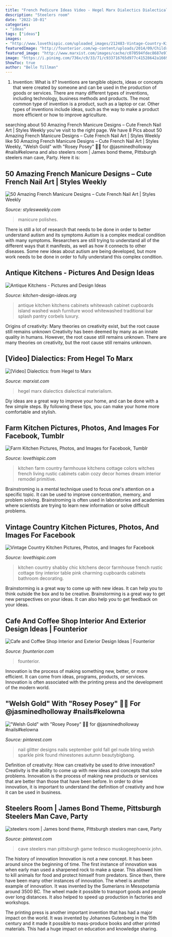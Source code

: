 ```yaml
---
title: "French Pedicure Ideas Video - Hegel Marx Dialectics Dialectical Materialism"
description: "Steelers room"
date: "2022-10-01"
categories:
- "ideas"
tags: ["ideas"]
images:
- "http://www.lovethispic.com/uploaded_images/212483-Vintage-Country-Kitchen.jpg"
featuredImage: "http://founterior.com/wp-content/uploads/2014/09/Children-stage-in-a-modern-white-cafe.jpg"
featured_image: "http://www.marxist.com/images/cache/c070594fdec8687e97a3c0cdd6ba2df8_w1000_h800.jpg"
image: "https://i.pinimg.com/736x/c9/33/71/c933716765d977c41528642a166936a6--pittsburgh-steelers-man-cave.jpg"
ShowToc: true
author: "Belle Tillman"
---
```



1. Invention: What is it?
Inventions are tangible objects, ideas or concepts that were created by someone and can be used in the production of goods or services. There are many different types of inventions, including technology, business methods and products. The most common type of invention is a product, such as a laptop or car. Other types of inventions include ideas, such as the way to make a product more efficient or how to improve agriculture.

	

		
searching about 50 Amazing French Manicure Designs – Cute French Nail Art | Styles Weekly you've visit to the right page. We have 8 Pics about 50 Amazing French Manicure Designs – Cute French Nail Art | Styles Weekly like 50 Amazing French Manicure Designs – Cute French Nail Art | Styles Weekly, &quot;Welsh Gold&quot; with &quot;Rosey Posey&quot; 🌸💛 for @jasminedholloway #nails#kelowna and also steelers room | James bond theme, Pittsburgh steelers man cave, Party. Here it is:
		
    
## 50 Amazing French Manicure Designs – Cute French Nail Art | Styles Weekly

<img loading=lazy src="http://stylesweekly.com/wp-content/uploads/2016/12/amazing-french-manicure-designs-cute-french-nail-polishes-4.jpg" onerror="this.onerror=null;this.src='https://tse3.mm.bing.net/th?id=OIP.haw9SJ75d0eqS7xzD5sl3AHaLH&amp;pid=15.1';" alt="50 Amazing French Manicure Designs – Cute French Nail Art | Styles Weekly">

_Source: stylesweekly.com_

>manicure polishes. 

	

There is still a lot of research that needs to be done in order to better understand autism and its symptoms
Autism is a complex medical condition with many symptoms. Researchers are still trying to understand all of the different ways that it manifests, as well as how it connects to other diseases. Some new ideas about autism are being developed, but more work needs to be done in order to fully understand this complex condition.

    
## Antique Kitchens - Pictures And Design Ideas

<img loading=lazy src="http://www.kitchen-design-ideas.org/images/kitchen-cabinets-traditional-whitewash-030-s43891246x2-luxury-island-corbels-splash-pantry.jpg" onerror="this.onerror=null;this.src='https://tse4.mm.bing.net/th?id=OIP.UQLAo0OxEC6hYy9V7bZgsgHaE7&amp;pid=15.1';" alt="Antique Kitchens - Pictures and Design Ideas">

_Source: kitchen-design-ideas.org_

>antique kitchen kitchens cabinets whitewash cabinet cupboards island washed wash furniture wood whitewashed traditional bar splash pantry corbels luxury. 

	

Origins of creativity: Many theories on creativity exist, but the root cause still remains unknown
Creativity has been deemed by many as an innate quality in humans. However, the root cause still remains unknown. There are many theories on creativity, but the root cause still remains unknown.

    
## [Video] Dialectics: From Hegel To Marx

<img loading=lazy src="http://www.marxist.com/images/cache/c070594fdec8687e97a3c0cdd6ba2df8_w1000_h800.jpg" onerror="this.onerror=null;this.src='https://tse1.mm.bing.net/th?id=OIP.Ti6-6Hqp78RYP5dCZdbkvwHaE8&amp;pid=15.1';" alt="[Video] Dialectics: from Hegel to Marx">

_Source: marxist.com_

>hegel marx dialectics dialectical materialism. 

	

Diy ideas are a great way to improve your home, and can be done with a few simple steps. By following these tips, you can make your home more comfortable and stylish.

    
## Farm Kitchen Pictures, Photos, And Images For Facebook, Tumblr

<img loading=lazy src="http://www.lovethispic.com/uploaded_images/115536-Farm-Kitchen.jpg" onerror="this.onerror=null;this.src='https://tse4.mm.bing.net/th?id=OIP.YVfeCvbvVN5jI9t9rJXlFAAAAA&amp;pid=15.1';" alt="Farm Kitchen Pictures, Photos, and Images for Facebook, Tumblr">

_Source: lovethispic.com_

>kitchen farm country farmhouse kitchens cottage colors witches french living rustic cabinets cabin cozy decor homes dream interior remodel primitive. 

	

Brainstroming is a mental technique used to focus one's attention on a specific topic. It can be used to improve concentration, memory, and problem solving. Brainstroming is often used in laboratories and academies where scientists are trying to learn new information or solve difficult problems.

    
## Vintage Country Kitchen Pictures, Photos, And Images For Facebook

<img loading=lazy src="http://www.lovethispic.com/uploaded_images/212483-Vintage-Country-Kitchen.jpg" onerror="this.onerror=null;this.src='https://tse4.mm.bing.net/th?id=OIP.59TbXWYKQgy_X9h1oRyCsgHaJ4&amp;pid=15.1';" alt="Vintage Country Kitchen Pictures, Photos, and Images for Facebook">

_Source: lovethispic.com_

>kitchen country shabby chic kitchens decor farmhouse french rustic cottage tiny interior table pink charming cupboards cabinets bathroom decorating. 

	

Brainstorming is a great way to come up with new ideas. It can help you to think outside the box and to be creative. Brainstorming is a great way to get new perspectives on your ideas. It can also help you to get feedback on your ideas.

    
## Cafe And Coffee Shop Interior And Exterior Design Ideas | Founterior

<img loading=lazy src="http://founterior.com/wp-content/uploads/2014/09/Children-stage-in-a-modern-white-cafe.jpg" onerror="this.onerror=null;this.src='https://tse1.mm.bing.net/th?id=OIP.qS24uePwMz1jvZhDnW5GzwHaK0&amp;pid=15.1';" alt="Cafe and Coffee Shop Interior and Exterior Design Ideas | Founterior">

_Source: founterior.com_

>founterior. 

	

Innovation is the process of making something new, better, or more efficient. It can come from ideas, programs, products, or services. Innovation is often associated with the printing press and the development of the modern world.

    
## &quot;Welsh Gold&quot; With &quot;Rosey Posey&quot; 🌸💛 For @jasminedholloway #nails#kelowna

<img loading=lazy src="https://i.pinimg.com/736x/53/4e/43/534e430cccee439f07f02282b244b04e--welsh-gold-swarovski.jpg" onerror="this.onerror=null;this.src='https://tse2.mm.bing.net/th?id=OIP.8bQQ8PHeYv--_3H70pcnPgHaHa&amp;pid=15.1';" alt="&quot;Welsh Gold&quot; with &quot;Rosey Posey&quot; 🌸💛 for @jasminedholloway #nails#kelowna">

_Source: pinterest.com_

>nail glitter designs nails september gold fall gel nude bling welsh sparkle pink found rhinestones autumn beautybigbang. 

	

Definition of creativity: How can creativity be used to drive innovation?
Creativity is the ability to come up with new ideas and concepts that solve problems. Innovation is the process of making new products or services that are better than those that have been before. In order to drive innovation, it is important to understand the definition of creativity and how it can be used in business.

    
## Steelers Room | James Bond Theme, Pittsburgh Steelers Man Cave, Party

<img loading=lazy src="https://i.pinimg.com/736x/c9/33/71/c933716765d977c41528642a166936a6--pittsburgh-steelers-man-cave.jpg" onerror="this.onerror=null;this.src='https://tse1.mm.bing.net/th?id=OIP.5PECFnTeaaiPo29F9hBWAAEyDM&amp;pid=15.1';" alt="steelers room | James bond theme, Pittsburgh steelers man cave, Party">

_Source: pinterest.com_

>cave steelers man pittsburgh game tedesco muskogeephoenix john. 

	

The history of innovation
Innovation is not a new concept. It has been around since the beginning of time. The first instance of innovation was when early man used a sharpened rock to make a spear. This allowed him to kill animals for food and protect himself from predators. Since then, there have been many other instances of innovation.
The wheel is another example of innovation. It was invented by the Sumerians in Mesopotamia around 3500 BC. The wheel made it possible to transport goods and people over long distances. It also helped to speed up production in factories and workshops.

The printing press is another important invention that has had a major impact on the world. It was invented by Johannes Gutenberg in the 15th century and it made it possible to mass-produce books and other printed materials. This had a huge impact on education and knowledge sharing.

